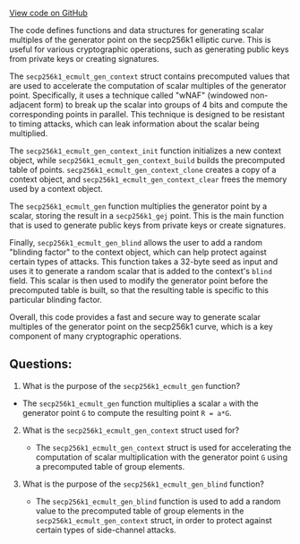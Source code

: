 [View code on GitHub](https://github.com/cosmos/cosmos-sdk/blob/main/crypto/keys/secp256k1/internal/secp256k1/libsecp256k1/src/ecmult_gen.h)

The code defines functions and data structures for generating scalar multiples of the generator point on the secp256k1 elliptic curve. This is useful for various cryptographic operations, such as generating public keys from private keys or creating signatures.

The `secp256k1_ecmult_gen_context` struct contains precomputed values that are used to accelerate the computation of scalar multiples of the generator point. Specifically, it uses a technique called "wNAF" (windowed non-adjacent form) to break up the scalar into groups of 4 bits and compute the corresponding points in parallel. This technique is designed to be resistant to timing attacks, which can leak information about the scalar being multiplied.

The `secp256k1_ecmult_gen_context_init` function initializes a new context object, while `secp256k1_ecmult_gen_context_build` builds the precomputed table of points. `secp256k1_ecmult_gen_context_clone` creates a copy of a context object, and `secp256k1_ecmult_gen_context_clear` frees the memory used by a context object.

The `secp256k1_ecmult_gen` function multiplies the generator point by a scalar, storing the result in a `secp256k1_gej` point. This is the main function that is used to generate public keys from private keys or create signatures.

Finally, `secp256k1_ecmult_gen_blind` allows the user to add a random "blinding factor" to the context object, which can help protect against certain types of attacks. This function takes a 32-byte seed as input and uses it to generate a random scalar that is added to the context's `blind` field. This scalar is then used to modify the generator point before the precomputed table is built, so that the resulting table is specific to this particular blinding factor.

Overall, this code provides a fast and secure way to generate scalar multiples of the generator point on the secp256k1 curve, which is a key component of many cryptographic operations.
## Questions: 
 1. What is the purpose of the `secp256k1_ecmult_gen` function?
   - The `secp256k1_ecmult_gen` function multiplies a scalar `a` with the generator point `G` to compute the resulting point `R = a*G`.

2. What is the `secp256k1_ecmult_gen_context` struct used for?
   - The `secp256k1_ecmult_gen_context` struct is used for accelerating the computation of scalar multiplication with the generator point `G` using a precomputed table of group elements.

3. What is the purpose of the `secp256k1_ecmult_gen_blind` function?
   - The `secp256k1_ecmult_gen_blind` function is used to add a random value to the precomputed table of group elements in the `secp256k1_ecmult_gen_context` struct, in order to protect against certain types of side-channel attacks.